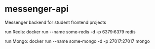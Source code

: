 # messenger-api
Messenger backend for student frontend projects

run Redis:
docker run --name some-redis -d -p 6379:6379 redis

run Mongo:
docker run --name some-mongo -d -p 27017:27017 mongo